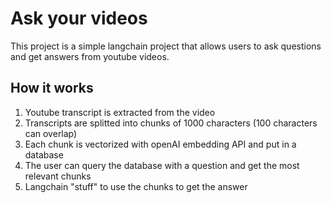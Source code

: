 # Ask your videos

This project is a simple langchain project that allows users to ask questions and get answers from youtube videos.

## How it works

1. Youtube transcript is extracted from the video
2. Transcripts are splitted into chunks of 1000 characters (100 characters can overlap)
3. Each chunk is vectorized with openAI embedding API and put in a database
4. The user can query the database with a question and get the most relevant chunks
5. Langchain "stuff" to use the chunks to get the answer